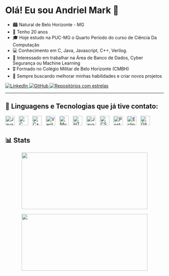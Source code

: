 #  Olá! Eu sou Andriel Mark 👋


- 🏙️ Natural de Belo Horizonte - MG
- 🎂 Tenho 20 anos
- 🎓 Hoje estudo na PUC-MG o Quarto Período do curso de Ciência Da Computação
- 💻 Conhecimento em C, Java, Javascript, C++, Verilog.
- 👯 Interessado em trabalhar na Área de Banco de Dados, Cyber Segurança ou Machine Learning
- 🎖️ Formado no Colégio Militar de Belo Horizonte (CMBH)
- 🚀 Sempre buscando melhorar minhas habilidades e criar novos projetos


<p align="left">
    <a href="https://www.linkedin.com/in/andriel-mark-da-silva-pinto-a715a1304/">
        <img 
            alt="LinkedIn" 
            title="Conecte-se comigo no LinkedIn" 
            src="https://img.shields.io/badge/LinkedIn-0A66C2?style=for-the-badge&logo=linkedin&logoColor=white"
        />
    </a>
    <a href="https://github.com/andrielmark">
        <img 
            alt="GitHub" 
            title="Meu perfil no GitHub" 
            src="https://img.shields.io/badge/GitHub-181717?style=for-the-badge&logo=github&logoColor=white"
        />
    </a>
    <a href="https://github.com/andrielmark?tab=repositories">
        <img 
            alt="Repositórios com estrelas" 
            title="Veja meus repositórios no GitHub" 
            src="https://img.shields.io/badge/Repositórios%20⭐-FFD700?style=for-the-badge&logo=github&logoColor=black"
        />
    </a>
</p>


---

## 🤖 Linguagens e Tecnologias que já tive contato:

<a href="https://www.java.com/" target="_blank">
    <img 
        align="left" 
        alt="Java" 
        title="Java"
        width="30px" 
        style="padding-right: 10px;" 
        src="https://cdn.jsdelivr.net/gh/devicons/devicon/icons/java/java-original.svg" 
    />
</a>
<a href="https://en.cppreference.com/w/c" target="_blank">
    <img 
        align="left" 
        alt="C" 
        title="C"
        width="30px" 
        style="padding-right: 10px;" 
        src="https://cdn.jsdelivr.net/gh/devicons/devicon/icons/c/c-original.svg" 
    />
</a>
<a href="https://isocpp.org/" target="_blank">
    <img 
        align="left" 
        alt="C++" 
        title="C++"
        width="30px" 
        style="padding-right: 10px;" 
        src="https://cdn.jsdelivr.net/gh/devicons/devicon/icons/cplusplus/cplusplus-original.svg" 
    />
</a>
<a href="https://en.wikipedia.org/wiki/Verilog" target="_blank">
    <img 
        align="left" 
        alt="Verilog" 
        title="Verilog"
        width="30px" 
        style="padding-right: 10px;" 
        src="/mnt/data/verilog-svgrepo-com.svg" 
    />
</a>
<a href="https://www.mysql.com/" target="_blank">
    <img 
        align="left" 
        alt="MySQL" 
        title="MySQL"
        width="30px" 
        style="padding-right: 10px;" 
        src="https://cdn.jsdelivr.net/gh/devicons/devicon/icons/mysql/mysql-original.svg" 
    />
</a>
<a href="https://developer.mozilla.org/docs/Web/HTML" target="_blank">
    <img 
        align="left" 
        alt="HTML" 
        title="HTML"
        width="30px" 
        style="padding-right: 10px;" 
        src="https://cdn.jsdelivr.net/gh/devicons/devicon/icons/html5/html5-original.svg" 
    />
</a>
<a href="https://developer.mozilla.org/docs/Web/JavaScript" target="_blank">
    <img 
        align="left" 
        alt="JavaScript" 
        title="JavaScript"
        width="30px" 
        style="padding-right: 10px;" 
        src="https://cdn.jsdelivr.net/gh/devicons/devicon/icons/javascript/javascript-original.svg" 
    />
</a>
<a href="https://developer.mozilla.org/docs/Web/CSS" target="_blank">
    <img 
        align="left" 
        alt="CSS" 
        title="CSS"
        width="30px" 
        style="padding-right: 10px;" 
        src="https://cdn.jsdelivr.net/gh/devicons/devicon/icons/css3/css3-original.svg" 
    />
</a>
<a href="https://www.postgresql.org/" target="_blank">
    <img 
        align="left" 
        alt="PostgreSQL" 
        title="PostgreSQL"
        width="30px" 
        style="padding-right: 10px;" 
        src="https://cdn.jsdelivr.net/gh/devicons/devicon/icons/postgresql/postgresql-original.svg" 
    />
</a>
<a href="https://www.eclipse.org/" target="_blank">
    <img 
        align="left" 
        alt="Eclipse" 
        title="Eclipse"
        width="30px" 
        style="padding-right: 10px;" 
        src="https://cdn.jsdelivr.net/gh/devicons/devicon/icons/eclipse/eclipse-original.svg" 
    />
</a>
<a href="https://git-scm.com/" target="_blank">
    <img 
        align="left" 
        alt="Git" 
        title="Git"
        width="30px" 
        style="padding-right: 10px;" 
        src="https://cdn.jsdelivr.net/gh/devicons/devicon/icons/git/git-original.svg" 
    />
</a>

<br/>
<br/>

## 📊 Stats

<div align="center" style="display: flex; flex-direction: column; gap: 15px; max-width: 400px; margin: auto;">
    <img height="180em" src="https://github-readme-stats.vercel.app/api?username=andrielmark&show_icons=true&theme=shadow_green" style="width: 100%; max-width: 400px;"/>
    <a href="https://github.com/andrielmark" style="width: 100%; max-width: 400px;">
        <img height="180em" src="https://github-readme-stats.vercel.app/api/top-langs/?username=andrielmark&layout=compact&langs_count=7&theme=shadow_green" style="width: 100%; max-width: 400px; font-size: 20px"/>
    </a>
</div>
